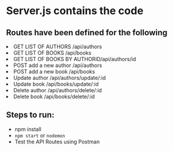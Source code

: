 # Server.js contains the code

## Routes have been defined for the following 
<li>GET LIST OF AUTHORS /api/authors</li>
    <li>GET LIST OF BOOKS /api/books</li>
    <li>GET LIST OF BOOKS BY AUTHORID/api/authors/id</li>
    <li>POST add a new author /api/authors</li>  
    <li>POST add a new book /api/books</li>
    <li>Update author /api/authors/update/:id</li>
    <li> Update book /api/books/update/:id</li>
    <li>Delete author /api/authors/delete/:id</li>
    <li>Delete book /api/books/delete/:id</li>
    
## Steps to run:
- npm install
- `npm start` or `nodemon`
- Test the API Routes using Postman
